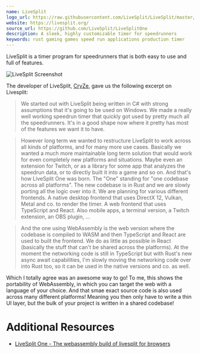 ```yaml
---
name: LiveSplit
logo_url: https://raw.githubusercontent.com/LiveSplit/LiveSplit/master/LiveSplit/Resources/Icon.png
website: https://livesplit.org/
source_url: https://github.com/LiveSplit/LiveSplitOne
description: A sleek, highly customizable timer for speedrunners
keywords: rust gaming games speed run applications production timer
---
```


LiveSplit is a timer program for speedrunners that is both easy to use and full of features.

![LiveSplit Screenshot](https://livesplit.org/images/livesplittimer.png)

The developer of LiveSplit, [CryZe](https://twitter.com/CryZe107), gave us the following excerpt on Livesplit:

> We started out with LiveSplit being written in C# with strong assumptions that it's going to be used on Windows. We made a really well working speedrun timer that quickly got used by pretty much all the speedrunners. It's in a good shape now where it pretty has most of the features we want it to have.

> However long term we wanted to restructure LiveSplit to work across all kinds of platforms, and for many more use cases. Basically we wanted a much more maintainable long term solution that would work for even completely new platforms and situations. Maybe even an extension for Twitch, or as a library for some app that analyzes the speedrun data, or to directly built it into a game and so on. And that's how LiveSplit One was born. The "One" standing for "one codebase across all platforms". The new codebase is in Rust and we are slowly porting all the logic over into it. We are planning for various different frontends. A native desktop frontend that uses DirectX 12, Vulkan, Metal and co. to render the timer. A web frontend that uses TypeScript and React. Also mobile apps, a terminal version, a Twitch extension, an OBS plugin, ...

> And the one using WebAssembly is the web version where the codebase is compiled to WASM and then TypeScript and React are used to built the frontend. We do as little as possible in React (basically the stuff that can't be shared across the platforms). At the moment the networking code is still in TypeScript but with Rust's new async await capabilities, I'm slowly moving the networking code over into Rust too, so it can be used in the native versions and co. as well.

Which I totally agree was an awesome way to go! To me, this shows the portability of WebAssembly, in which you can target the web with a language of your choice. And that smae exact source code is also used across many different platforms! Meaning you then only have to write a thin UI layer, but the bulk of your project is written in a shared codebase!

# Additional Resources

- [LiveSplit One - The webassembly build of livesplit for browsers](https://one.livesplit.org/)
